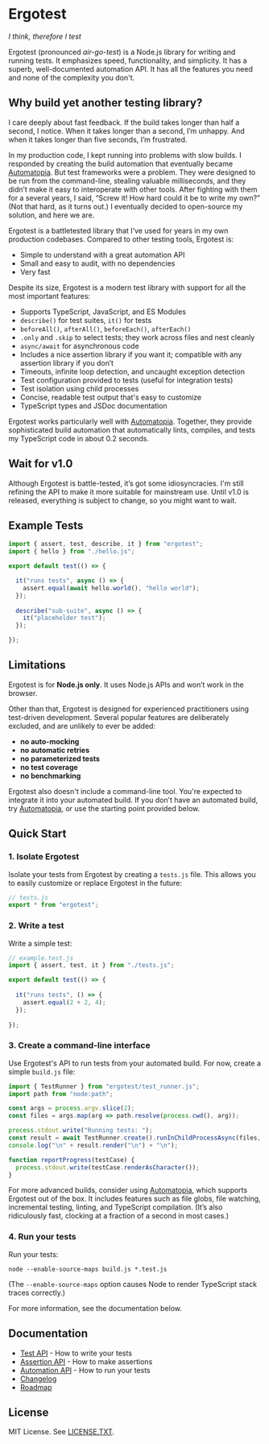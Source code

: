 # Ergotest

*I think, therefore I test*

Ergotest (pronounced *air-go-test*) is a Node.js library for writing and running tests. It emphasizes speed, functionality, and simplicity. It has a superb, well-documented automation API. It has all the features you need and none of the complexity you don't.


## Why build yet another testing library?

I care deeply about fast feedback. If the build takes longer than half a second, I notice. When it takes longer than a second, I’m unhappy. And when it takes longer than five seconds, I’m frustrated.

In my production code, I kept running into problems with slow builds. I responded by creating the build automation that eventually became [Automatopia](https://github.com/jamesshore/automatopia). But test frameworks were a problem. They were designed to be run from the command-line, stealing valuable milliseconds, and they didn’t make it easy to interoperate with other tools. After fighting with them for a several years, I said, “Screw it! How hard could it be to write my own?” (Not that hard, as it turns out.) I eventually decided to open-source my solution, and here we are. 

Ergotest is a battletested library that I’ve used for years in my own production codebases. Compared to other testing tools, Ergotest is:

* Simple to understand with a great automation API
* Small and easy to audit, with no dependencies
* Very fast

Despite its size, Ergotest is a modern test library with support for all the most important features:

* Supports TypeScript, JavaScript, and ES Modules
* `describe()` for test suites, `it()` for tests
* `beforeAll()`, `afterAll()`, `beforeEach()`, `afterEach()`
* `.only` and `.skip` to select tests; they work across files and nest cleanly
* `async/await` for asynchronous code
* Includes a nice assertion library if you want it; compatible with any assertion library if you don’t
* Timeouts, infinite loop detection, and uncaught exception detection
* Test configuration provided to tests (useful for integration tests)
* Test isolation using child processes
* Concise, readable test output that's easy to customize
* TypeScript types and JSDoc documentation

Ergotest works particularly well with [Automatopia](https://github.com/jamesshore/automatopia). Together, they provide sophisticated build automation that automatically lints, compiles, and tests my TypeScript code in about 0.2 seconds. 


## Wait for v1.0

Although Ergotest is battle-tested, it’s got some idiosyncracies. I'm still refining the API to make it more suitable for mainstream use. Until v1.0 is released, everything is subject to change, so you might want to wait.


## Example Tests

```javascript
import { assert, test, describe, it } from "ergotest";
import { hello } from "./hello.js";

export default test(() => {

  it("runs tests", async () => {
    assert.equal(await hello.world(), "hello world");
  });
  
  describe("sub-suite", async () => {
    it("placeholder test");
  });

});
```


## Limitations

Ergotest is for **Node.js only**. It uses Node.js APIs and won’t work in the browser.

Other than that, Ergotest is designed for experienced practitioners using test-driven development. Several popular features are deliberately excluded, and are unlikely to ever be added:

* **no auto-mocking**
* **no automatic retries**
* **no parameterized tests**
* **no test coverage**
* **no benchmarking**

Ergotest also doesn't include a command-line tool. You're expected to integrate it into your automated build. If you don’t have an automated build, try [Automatopia](https://github.com/jamesshore/automatopia), or use the starting point provided below. 


## Quick Start

### 1. Isolate Ergotest

Isolate your tests from Ergotest by creating a `tests.js` file. This allows you to easily customize or replace Ergotest in the future:

```javascript
// tests.js
export * from "ergotest";
```

### 2. Write a test

Write a simple test:

```javascript
// example.test.js
import { assert, test, it } from "./tests.js";

export default test(() => {
  
  it("runs tests", () => {
    assert.equal(2 + 2, 4);
  });
  
});
```

### 3. Create a command-line interface

Use Ergotest's API to run tests from your automated build. For now, create a simple `build.js` file:

```javascript
import { TestRunner } from "ergotest/test_runner.js";
import path from "node:path";

const args = process.argv.slice(2);
const files = args.map(arg => path.resolve(process.cwd(), arg));

process.stdout.write("Running tests: ");
const result = await TestRunner.create().runInChildProcessAsync(files, { notifyFn: reportProgress });
console.log("\n" + result.render("\n") + "\n");

function reportProgress(testCase) {
  process.stdout.write(testCase.renderAsCharacter());
}
```

For more advanced builds, consider using [Automatopia](https://github.com/jamesshore/automatopia), which supports Ergotest out of the box. It includes features such as file globs, file watching, incremental testing, linting, and TypeScript compilation. (It’s also ridiculously fast, clocking at a fraction of a second in most cases.)

### 4. Run your tests

Run your tests:

```shell
node --enable-source-maps build.js *.test.js
```

(The `--enable-source-maps` option causes Node to render TypeScript stack traces correctly.)

For more information, see the documentation below.


## Documentation

* [Test API](docs/test_api.md) - How to write your tests
* [Assertion API](docs/assertion_api.md) - How to make assertions
* [Automation API](docs/automation_api.md) - How to run your tests
* [Changelog](CHANGELOG.md)
* [Roadmap](ROADMAP.md)


## License

MIT License. See [LICENSE.TXT](LICENSE.TXT).
